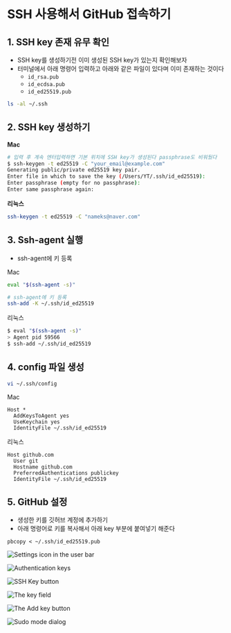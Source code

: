 # SSH 사용해서 GitHub 접속하기



## 1. SSH key 존재 유무 확인

* SSH key를 생성하기전 이미 생성된 SSH key가 있는지 확인해보자
* 터미널에서 아래 명령어 입력하고 아래와 같은 파일이 있다며 이미 존재하는 것이다
  * `id_rsa.pub`
  * `id_ecdsa.pub`
  * `id_ed25519.pub`

```bash
ls -al ~/.ssh
```



## 2. SSH key 생성하기

**Mac**

```bash
# 입력 후 계속 엔터입력하면 기본 위치에 SSH key가 생성된다 passphrase도 비워뒀다
$ ssh-keygen -t ed25519 -C "your_email@example.com"
Generating public/private ed25519 key pair.
Enter file in which to save the key (/Users/YT/.ssh/id_ed25519):
Enter passphrase (empty for no passphrase):
Enter same passphrase again:
```

**리눅스**

```bash
ssh-keygen -t ed25519 -C "nameks@naver.com"
```



## 3. Ssh-agent 실행

* ssh-agent에 키 등록

Mac

```bash
eval "$(ssh-agent -s)"

# ssh-agent에 키 등록
ssh-add -K ~/.ssh/id_ed25519
```

리눅스

```bash
$ eval "$(ssh-agent -s)"
> Agent pid 59566
$ ssh-add ~/.ssh/id_ed25519
```



## 4. config 파일 생성

```bash
vi ~/.ssh/config
```

Mac

```
Host *
  AddKeysToAgent yes
  UseKeychain yes
  IdentityFile ~/.ssh/id_ed25519
```

리눅스

```
Host github.com
  User git
  Hostname github.com
  PreferredAuthentications publickey
  IdentityFile ~/.ssh/id_ed25519
```



## 5. GitHub 설정

* 생성한 키를 깃허브 계정에 추가하기
* 아래 명령어로 키를 복사해서 아래 key 부분에 붙여넣기 해준다

```
pbcopy < ~/.ssh/id_ed25519.pub
```



![Settings icon in the user bar](https://docs.github.com/assets/images/help/settings/userbar-account-settings.png)

![Authentication keys](https://docs.github.com/assets/images/help/settings/settings-sidebar-ssh-keys.png)

![SSH Key button](https://docs.github.com/assets/images/help/settings/ssh-add-ssh-key.png)

![The key field](https://docs.github.com/assets/images/help/settings/ssh-key-paste.png)

![The Add key button](https://docs.github.com/assets/images/help/settings/ssh-add-key.png)

![Sudo mode dialog](https://docs.github.com/assets/images/help/settings/sudo_mode_popup.png)

